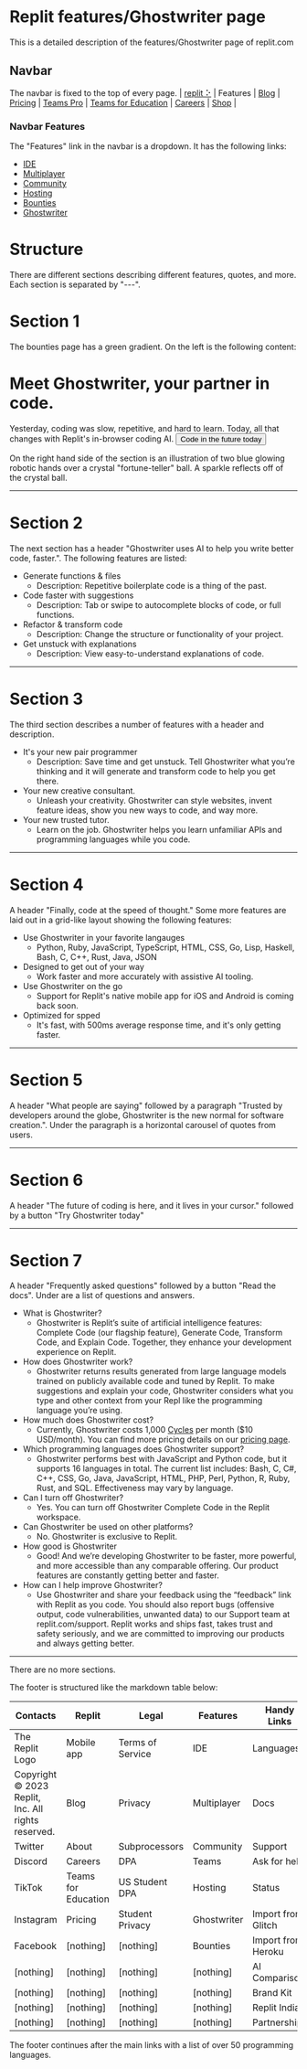 # Replit features/Ghostwriter page
This is a detailed description of the features/Ghostwriter page of replit.com

## Navbar
The navbar is fixed to the top of every page.
| [replit ⠕](https://replit.com/) | Features | [Blog](https://blog.replit.com/) | [Pricing](https://replit.com/pricing) | [Teams Pro](https://replit.com/site/teams-pro) | [Teams for Education](https://replit.com/site/teams-for-education) | [Careers](https://replit.com/site/careers) | [Shop](https://shop.replit.com/) | 

### Navbar Features
The "Features" link in the navbar is a dropdown.  It has the following links:
 - [IDE](https://replit.com/site/ide)
 - [Multiplayer](https://replit.com/site/multiplayer)
 - [Community](https://replit.com/site/community)
 - [Hosting](https://replit.com/site/hosting)
 - [Bounties](https://replit.com/site/bounties)
 - [Ghostwriter](https://replit.com/site/ghostwriter)

# Structure
There are different sections describing different features, quotes, and more.  Each section is separated by "---".

# Section 1
The bounties page has a green gradient.  On the left is the following content:

# Meet Ghostwriter, your partner in code.
Yesterday, coding was slow, repetitive, and hard to learn. Today, all that changes with Replit's in-browser coding AI.
<button>Code in the future today</button>

On the right hand side of the section is an illustration of two blue glowing robotic hands over a crystal "fortune-teller" ball.  A sparkle reflects off of the crystal ball.

---

# Section 2
The next section has a header "Ghostwriter uses AI to help you write better code, faster.".  The following features are listed:

 - Generate functions & files
   - Description: Repetitive boilerplate code is a thing of the past.
 - Code faster with suggestions
   - Description: Tab or swipe to autocomplete blocks of code, or full functions.
 - Refactor & transform code
   - Description: Change the structure or functionality of your project.
 - Get unstuck with explanations
   - Description: View easy-to-understand explanations of code.

---

# Section 3
The third section describes a number of features with a header and description.

 - It's your new pair programmer
   - Description: Save time and get unstuck. Tell Ghostwriter what you’re thinking and it will generate and transform code to help you get there.
 - Your new creative consultant.
   - Unleash your creativity. Ghostwriter can style websites, invent feature ideas, show you new ways to code, and way more.
 - Your new trusted tutor.
   - Learn on the job. Ghostwriter helps you learn unfamiliar APIs and programming languages while you code.

---

# Section 4
A header "Finally, code at the speed of thought."  Some more features are laid out in a grid-like layout showing the following features:

 - Use Ghostwriter in your favorite langauges
   - Python, Ruby, JavaScript, TypeScript, HTML, CSS, Go, Lisp, Haskell, Bash, C, C++, Rust, Java, JSON
 - Designed to get out of your way
   - Work faster and more accurately with assistive AI tooling.
 - Use Ghostwriter on the go
   - Support for Replit's native mobile app for iOS and Android is coming back soon.
 - Optimized for spped
   - It's fast, with 500ms average response time, and it's only getting faster.

---

# Section 5
A header "What people are saying" followed by a paragraph "Trusted by developers around the globe, Ghostwriter is the new normal for software creation.".  Under the paragraph is a horizontal carousel of quotes from users.

---

# Section 6
A header "The future of coding is here, and it lives in your cursor." followed by a button "Try Ghostwriter today"

---

# Section 7
A header "Frequently asked questions" followed by a button "Read the docs".  Under are a list of questions and answers.

- What is Ghostwriter?
  - Ghostwriter is Replit’s suite of artificial intelligence features: Complete Code (our flagship feature), Generate Code, Transform Code, and Explain Code. Together, they enhance your development experience on Replit.
- How does Ghostwriter work?
  - Ghostwriter returns results generated from large language models trained on publicly available code and tuned by Replit. To make suggestions and explain your code, Ghostwriter considers what you type and other context from your Repl like the programming language you’re using.
- How much does Ghostwriter cost?
  - Currently, Ghostwriter costs 1,000 [Cycles](https://docs.replit.com/cycles/about-cycles) per month ($10 USD/month). You can find more pricing details on our [pricing page](https://replit.com/pricing).
- Which programming languages does Ghostwriter support?
  - Ghostwriter performs best with JavaScript and Python code, but it supports 16 languages in total. The current list includes: Bash, C, C#, C++, CSS, Go, Java, JavaScript, HTML, PHP, Perl, Python, R, Ruby, Rust, and SQL. Effectiveness may vary by language.
- Can I turn off Ghostwriter?
  - Yes. You can turn off Ghostwriter Complete Code in the Replit workspace.
- Can Ghostwriter be used on other platforms?
  - No. Ghostwriter is exclusive to Replit.
- How good is Ghostwriter
  - Good! And we’re developing Ghostwriter to be faster, more powerful, and more accessible than any comparable offering. Our product features are constantly getting better and faster.
- How can I help improve Ghostwriter?
  - Use Ghostwriter and share your feedback using the “feedback” link with Replit as you code. You should also report bugs (offensive output, code vulnerabilities, unwanted data) to our Support team at replit.com/support. Replit works and ships fast, takes trust and safety seriously, and we are committed to improving our products and always getting better.

---

There are no more sections.

The footer is structured like the markdown table below:

| Contacts | Replit | Legal | Features | Handy Links |
|-|-|-|-|-|
| The Replit Logo | Mobile app | Terms of Service | IDE | Languages |
| Copyright © 2023 Replit, Inc. All rights reserved. | Blog | Privacy | Multiplayer | Docs |
| Twitter | About | Subprocessors | Community | Support |
| Discord | Careers | DPA | Teams | Ask for help
| TikTok | Teams for Education | US Student DPA | Hosting | Status
| Instagram | Pricing | Student Privacy | Ghostwriter | Import from Glitch
| Facebook | [nothing] | [nothing] | Bounties | Import from Heroku
| [nothing] | [nothing] | [nothing] | [nothing] | AI Comparison
| [nothing] | [nothing] | [nothing] | [nothing] | Brand Kit
| [nothing] | [nothing] | [nothing] | [nothing] | Replit India
| [nothing] | [nothing] | [nothing] | [nothing] | Partnerships

The footer continues after the main links with a list of over 50 programming languages.